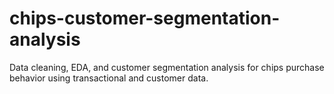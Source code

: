 # chips-customer-segmentation-analysis
Data cleaning, EDA, and customer segmentation analysis for chips purchase behavior using transactional and customer data.
